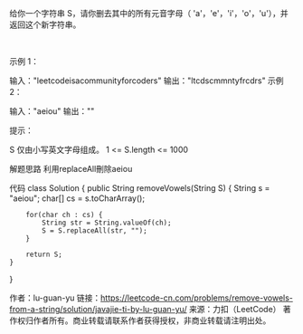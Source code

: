 给你一个字符串 S，请你删去其中的所有元音字母（ 'a'，'e'，'i'，'o'，'u'），并返回这个新字符串。

 

示例 1：

输入："leetcodeisacommunityforcoders"
输出："ltcdscmmntyfrcdrs"
示例 2：

输入："aeiou"
输出：""
 

提示：

S 仅由小写英文字母组成。
1 <= S.length <= 1000


解题思路
利用replaceAll刪除aeiou

代码
class Solution {
    public String removeVowels(String S) {
        String s = "aeiou";
		char[] cs = s.toCharArray();	
		
		for(char ch : cs) {
			String str = String.valueOf(ch);
			S = S.replaceAll(str, "");
		}		
		
		return S;
    }
}

作者：lu-guan-yu
链接：https://leetcode-cn.com/problems/remove-vowels-from-a-string/solution/javajie-ti-by-lu-guan-yu/
来源：力扣（LeetCode）
著作权归作者所有。商业转载请联系作者获得授权，非商业转载请注明出处。